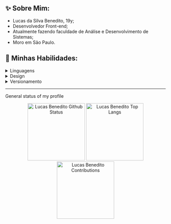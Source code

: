 
## **✨ Sobre Mim:**
* Lucas da Silva Benedito, 19y;
* Desenvolvedor Front-end;
* Atualmente fazendo faculdade de Análise e Desenvolvimento de Sistemas; 
* Moro em São Paulo.


## **💬 Minhas Habilidades:**
<details>
  <summary>Linguagens</summary>
 
 > ![JavaScript](https://img.shields.io/badge/javascript-%23323330.svg?style=for-the-badge&logo=javascript&logoColor=%23F7DF1E)
![HTML5](https://img.shields.io/badge/html5-%23E34F26.svg?style=for-the-badge&logo=html5&logoColor=white)
![CSS3](https://img.shields.io/badge/css3-%231572B6.svg?style=for-the-badge&logo=css3&logoColor=white)
![Markdown](https://img.shields.io/badge/markdown-%23000000.svg?style=for-the-badge&logo=markdown&logoColor=white)
</details>

<details>
  <summary>Design</summary>
  
> ![Photoshop](https://img.shields.io/badge/adobe%20photoshop-%2331A8FF.svg?style=for-the-badge&logo=adobe%20photoshop&logoColor=white)
![Figma](https://img.shields.io/badge/figma-%23F24E1E.svg?style=for-the-badge&logo=figma&logoColor=white)
</details>

<details>
  <summary>Versionamento</summary>
  
> ![NPM](https://img.shields.io/badge/NPM-%23000000.svg?style=for-the-badge&logo=npm&logoColor=white)
![Git](https://img.shields.io/badge/git-%23F05033.svg?style=for-the-badge&logo=git&logoColor=white)
![GitHub](https://img.shields.io/badge/github-%23121011.svg?style=for-the-badge&logo=github&logoColor=white)
</details>

---- 

General status of my profile

<div align="center">
  
<img height="180em" alt="Lucas Benedito Github Status" src="https://github-readme-stats-sigma-five.vercel.app/api?username=LucasBened&theme=default&show_icons=true" style="max-width: 100%;">

<img height="180em" alt="Lucas Benedito Top Langs" src="https://github-readme-stats-sigma-five.vercel.app/api/top-langs/?username=LucasBened&layout=compact" style="max-width: 100%;">

<img height="180em" alt="Lucas Benedito Contributions" src="http://github-readme-streak-stats.herokuapp.com?user=LucasBened&hide_border=true" style="max-width: 100%;">

</div>
